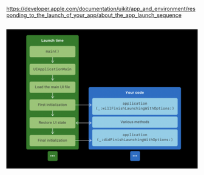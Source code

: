 
https://developer.apple.com/documentation/uikit/app_and_environment/responding_to_the_launch_of_your_app/about_the_app_launch_sequence

##

![app launch seq](images/applaunchseq.png)
